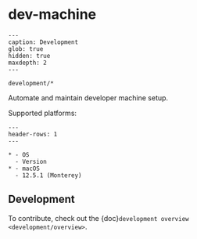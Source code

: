 # dev-machine

```{toctree}
---
caption: Development
glob: true
hidden: true
maxdepth: 2
---

development/*
```

Automate and maintain developer machine setup.

Supported platforms:

```{list-table}
---
header-rows: 1
---

* - OS
  - Version
* - macOS
  - 12.5.1 (Monterey)
```
## Development

To contribute, check out the {doc}`development overview <development/overview>`.
